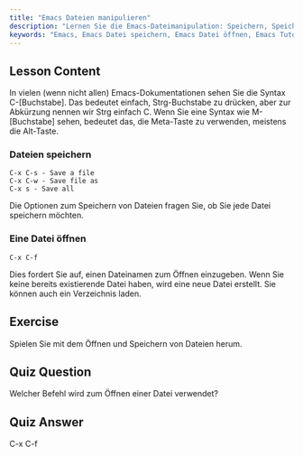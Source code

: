 ```yaml
---
title: "Emacs Dateien manipulieren"
description: "Lernen Sie die Emacs-Dateimanipulation: Speichern, Speichern unter und Öffnen von Dateien mit den Befehlen C-x C-s, C-x C-w und C-x C-f. Meistern Sie die wesentlichen Emacs-Dateioperationen!"
keywords: "Emacs, Emacs Datei speichern, Emacs Datei öffnen, Emacs Tutorial, Linux Befehle, Emacs für Anfänger, Emacs Anleitung"
---
```


## Lesson Content

In vielen (wenn nicht allen) Emacs-Dokumentationen sehen Sie die Syntax C-[Buchstabe]. Das bedeutet einfach, Strg-Buchstabe zu drücken, aber zur Abkürzung nennen wir Strg einfach C. Wenn Sie eine Syntax wie M-[Buchstabe] sehen, bedeutet das, die Meta-Taste zu verwenden, meistens die Alt-Taste.

### Dateien speichern

```
C-x C-s - Save a file
C-x C-w - Save file as
C-x s - Save all
```

Die Optionen zum Speichern von Dateien fragen Sie, ob Sie jede Datei speichern möchten.

### Eine Datei öffnen

```
C-x C-f
```

Dies fordert Sie auf, einen Dateinamen zum Öffnen einzugeben. Wenn Sie keine bereits existierende Datei haben, wird eine neue Datei erstellt. Sie können auch ein Verzeichnis laden.

## Exercise

Spielen Sie mit dem Öffnen und Speichern von Dateien herum.

## Quiz Question

Welcher Befehl wird zum Öffnen einer Datei verwendet?

## Quiz Answer

C-x C-f
